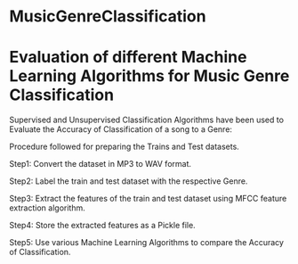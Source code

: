 # MusicGenreClassification
# Evaluation of different Machine Learning Algorithms for Music Genre Classification


Supervised and Unsupervised Classification Algorithms have been used to Evaluate the Accuracy of Classification of a song to a Genre:

Procedure followed for preparing the Trains and Test datasets.

Step1: Convert the dataset in MP3 to WAV format.

Step2: Label the train and test dataset with the respective Genre.

Step3: Extract the features of the train and test dataset using MFCC feature extraction algorithm.

Step4: Store the extracted features as a Pickle file.

Step5: Use various Machine Learning Algorithms to compare the Accuracy of Classification.
